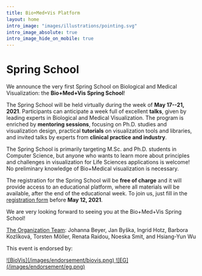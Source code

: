 ```yaml
---
title: Bio+Med+Vis Platform
layout: home
intro_image: "images/illustrations/pointing.svg"
intro_image_absolute: true
intro_image_hide_on_mobile: true
---
```


# Spring School

We announce the very first Spring School on Biological and Medical Visualization: the **Bio+Med+Vis Spring School**!

The Spring School will be held virtually during the week of **May 17--21, 2021**. Participants can anticipate a week full of excellent **talks**, given by leading experts in Biological and Medical Visualization. The program is enriched by **mentoring sessions**, focusing on Ph.D. studies and visualization design, practical **tutorials** on visualization tools and libraries, and invited talks by experts from **clinical practice and industry**.

The Spring School is primarily targeting M.Sc. and Ph.D. students in Computer Science, but anyone who wants to learn more about principles and challenges in visualization for Life Sciences applications is welcome! No preliminary knowledge of Bio+Medical visualization is necessary.

The registration for the Spring School will be **free of charge** and it will provide access to an educational platform, where all materials will be available, after the end of the educational week. To join us, just fill in the [registration form](https://skjemaker.app.uib.no/view.php?id=10020883) before **May 12, 2021**. 

We are very looking forward to seeing you at the Bio+Med+Vis Spring School! 

[The Organization Team](https://biomedvis.github.io/team/): 
Johanna Beyer, Jan Byška, Ingrid Hotz, Barbora Kozlíková, Torsten Möller, Renata Raidou, Noeska Smit, and Hsiang-Yun Wu

This event is endorsed by:

<a href="http://biovis.net/" target="_blank">
![BioVis](/images/endorsement/biovis.png)
</a>
<a href="http://vcbm.org/" target="_blank">
![EG](/images/endorsement/eg.png)
</a>

